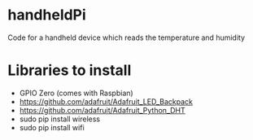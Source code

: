 # handheldPi
Code for a handheld device which reads the temperature and humidity

# Libraries to install
* GPIO Zero (comes with Raspbian)
* https://github.com/adafruit/Adafruit_LED_Backpack
* https://github.com/adafruit/Adafruit_Python_DHT
* sudo pip install wireless
* sudo pip install wifi
